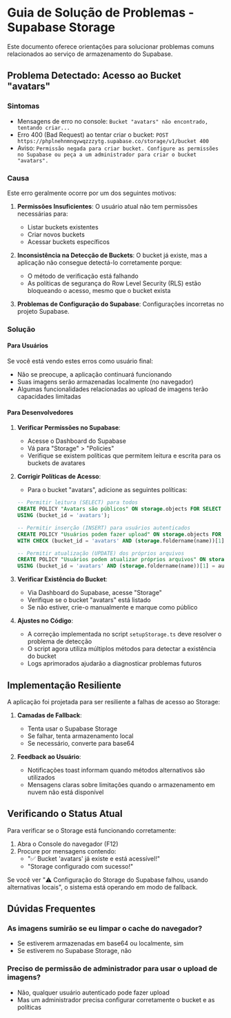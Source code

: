 # Guia de Solução de Problemas - Supabase Storage

Este documento oferece orientações para solucionar problemas comuns relacionados ao serviço de armazenamento do Supabase.

## Problema Detectado: Acesso ao Bucket "avatars"

### Sintomas
- Mensagens de erro no console: `Bucket "avatars" não encontrado, tentando criar...`
- Erro 400 (Bad Request) ao tentar criar o bucket: `POST https://phplnehnmnqywqzzzytg.supabase.co/storage/v1/bucket 400`
- Aviso: `Permissão negada para criar bucket. Configure as permissões no Supabase ou peça a um administrador para criar o bucket "avatars".`

### Causa
Este erro geralmente ocorre por um dos seguintes motivos:

1. **Permissões Insuficientes**: O usuário atual não tem permissões necessárias para:
   - Listar buckets existentes
   - Criar novos buckets
   - Acessar buckets específicos

2. **Inconsistência na Detecção de Buckets**: O bucket já existe, mas a aplicação não consegue detectá-lo corretamente porque:
   - O método de verificação está falhando
   - As políticas de segurança do Row Level Security (RLS) estão bloqueando o acesso, mesmo que o bucket exista

3. **Problemas de Configuração do Supabase**: Configurações incorretas no projeto Supabase.

### Solução

#### Para Usuários
Se você está vendo estes erros como usuário final:

- Não se preocupe, a aplicação continuará funcionando
- Suas imagens serão armazenadas localmente (no navegador)
- Algumas funcionalidades relacionadas ao upload de imagens terão capacidades limitadas

#### Para Desenvolvedores

1. **Verificar Permissões no Supabase**:
   - Acesse o Dashboard do Supabase
   - Vá para "Storage" > "Policies"
   - Verifique se existem políticas que permitem leitura e escrita para os buckets de avatares

2. **Corrigir Políticas de Acesso**:
   - Para o bucket "avatars", adicione as seguintes políticas:
   
   ```sql
   -- Permitir leitura (SELECT) para todos
   CREATE POLICY "Avatars são públicos" ON storage.objects FOR SELECT 
   USING (bucket_id = 'avatars');
   
   -- Permitir inserção (INSERT) para usuários autenticados
   CREATE POLICY "Usuários podem fazer upload" ON storage.objects FOR INSERT TO authenticated
   WITH CHECK (bucket_id = 'avatars' AND (storage.foldername(name))[1] = auth.uid()::text);
   
   -- Permitir atualização (UPDATE) dos próprios arquivos
   CREATE POLICY "Usuários podem atualizar próprios arquivos" ON storage.objects FOR UPDATE TO authenticated
   USING (bucket_id = 'avatars' AND (storage.foldername(name))[1] = auth.uid()::text);
   ```

3. **Verificar Existência do Bucket**:
   - Via Dashboard do Supabase, acesse "Storage" 
   - Verifique se o bucket "avatars" está listado
   - Se não estiver, crie-o manualmente e marque como público

4. **Ajustes no Código**:
   - A correção implementada no script `setupStorage.ts` deve resolver o problema de detecção
   - O script agora utiliza múltiplos métodos para detectar a existência do bucket
   - Logs aprimorados ajudarão a diagnosticar problemas futuros

## Implementação Resiliente

A aplicação foi projetada para ser resiliente a falhas de acesso ao Storage:

1. **Camadas de Fallback**:
   - Tenta usar o Supabase Storage
   - Se falhar, tenta armazenamento local
   - Se necessário, converte para base64

2. **Feedback ao Usuário**:
   - Notificações toast informam quando métodos alternativos são utilizados
   - Mensagens claras sobre limitações quando o armazenamento em nuvem não está disponível

## Verificando o Status Atual

Para verificar se o Storage está funcionando corretamente:

1. Abra o Console do navegador (F12)
2. Procure por mensagens contendo:
   - "✅ Bucket 'avatars' já existe e está acessível!"
   - "Storage configurado com sucesso!"

Se você ver "⚠️ Configuração do Storage do Supabase falhou, usando alternativas locais", o sistema está operando em modo de fallback.

## Dúvidas Frequentes

### As imagens sumirão se eu limpar o cache do navegador?
- Se estiverem armazenadas em base64 ou localmente, sim
- Se estiverem no Supabase Storage, não

### Preciso de permissão de administrador para usar o upload de imagens?
- Não, qualquer usuário autenticado pode fazer upload
- Mas um administrador precisa configurar corretamente o bucket e as políticas 